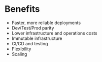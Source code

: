 # Benefits

 - Faster, more reliable deployments
 - Dev/Test/Prod parity
 - Lower infrastructure and operations costs
 - Immutable infrastructure
 - CI/CD and testing
 - Flexibility
 - Scaling

